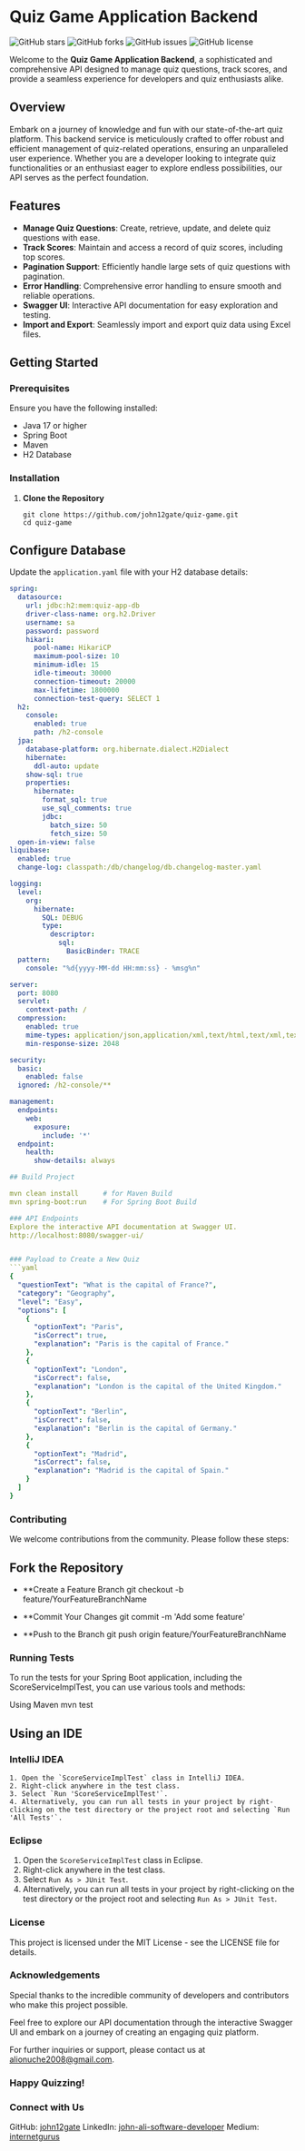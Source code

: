 # Quiz Game Application Backend

![GitHub stars](https://img.shields.io/github/stars/john12gate/quiz-game)
![GitHub forks](https://img.shields.io/github/forks/john12gate/quiz-game)
![GitHub issues](https://img.shields.io/github/issues/john12gate/quiz-game)
![GitHub license](https://img.shields.io/github/license/john12gate/quiz-game)


Welcome to the **Quiz Game Application Backend**, a sophisticated and comprehensive API designed to manage quiz questions, track scores, and provide a seamless experience for developers and quiz enthusiasts alike.

## Overview

Embark on a journey of knowledge and fun with our state-of-the-art quiz platform. This backend service is meticulously crafted to offer robust and efficient management of quiz-related operations, ensuring an unparalleled user experience. Whether you are a developer looking to integrate quiz functionalities or an enthusiast eager to explore endless possibilities, our API serves as the perfect foundation.

## Features

- **Manage Quiz Questions**: Create, retrieve, update, and delete quiz questions with ease.
- **Track Scores**: Maintain and access a record of quiz scores, including top scores.
- **Pagination Support**: Efficiently handle large sets of quiz questions with pagination.
- **Error Handling**: Comprehensive error handling to ensure smooth and reliable operations.
- **Swagger UI**: Interactive API documentation for easy exploration and testing.
- **Import and Export**: Seamlessly import and export quiz data using Excel files.

## Getting Started

### Prerequisites

Ensure you have the following installed:

- Java 17 or higher
- Spring Boot
- Maven
- H2 Database

### Installation

1. **Clone the Repository**
   ```
   git clone https://github.com/john12gate/quiz-game.git
   cd quiz-game
   
## Configure Database

Update the `application.yaml` file with your H2 database details:

```yaml
spring:
  datasource:
    url: jdbc:h2:mem:quiz-app-db
    driver-class-name: org.h2.Driver
    username: sa
    password: password
    hikari:
      pool-name: HikariCP
      maximum-pool-size: 10
      minimum-idle: 15
      idle-timeout: 30000
      connection-timeout: 20000
      max-lifetime: 1800000
      connection-test-query: SELECT 1
  h2:
    console:
      enabled: true
      path: /h2-console
  jpa:
    database-platform: org.hibernate.dialect.H2Dialect
    hibernate:
      ddl-auto: update
    show-sql: true
    properties:
      hibernate:
        format_sql: true
        use_sql_comments: true
        jdbc:
          batch_size: 50
          fetch_size: 50
  open-in-view: false
liquibase:
  enabled: true
  change-log: classpath:/db/changelog/db.changelog-master.yaml

logging:
  level:
    org:
      hibernate:
        SQL: DEBUG
        type:
          descriptor:
            sql:
              BasicBinder: TRACE
  pattern:
    console: "%d{yyyy-MM-dd HH:mm:ss} - %msg%n"

server:
  port: 8080
  servlet:
    context-path: /
  compression:
    enabled: true
    mime-types: application/json,application/xml,text/html,text/xml,text/plain
    min-response-size: 2048

security:
  basic:
    enabled: false
  ignored: /h2-console/**

management:
  endpoints:
    web:
      exposure:
        include: '*'
  endpoint:
    health:
      show-details: always

## Build Project

mvn clean install      # for Maven Build
mvn spring-boot:run    # For Spring Boot Build

### API Endpoints
Explore the interactive API documentation at Swagger UI.
http://localhost:8080/swagger-ui/


### Payload to Create a New Quiz
```yaml
{
  "questionText": "What is the capital of France?",
  "category": "Geography",
  "level": "Easy",
  "options": [
    {
      "optionText": "Paris",
      "isCorrect": true,
      "explanation": "Paris is the capital of France."
    },
    {
      "optionText": "London",
      "isCorrect": false,
      "explanation": "London is the capital of the United Kingdom."
    },
    {
      "optionText": "Berlin",
      "isCorrect": false,
      "explanation": "Berlin is the capital of Germany."
    },
    {
      "optionText": "Madrid",
      "isCorrect": false,
      "explanation": "Madrid is the capital of Spain."
    }
  ]
}
```
### Contributing
We welcome contributions from the community. Please follow these steps:

## Fork the Repository

- **Create a Feature Branch
git checkout -b feature/YourFeatureBranchName

- **Commit Your Changes
git commit -m 'Add some feature'

- **Push to the Branch
git push origin feature/YourFeatureBranchName


### Running Tests
To run the tests for your Spring Boot application, including the ScoreServiceImplTest, you can use various tools and methods:

Using Maven
mvn test

## Using an IDE

### IntelliJ IDEA

```console
1. Open the `ScoreServiceImplTest` class in IntelliJ IDEA.
2. Right-click anywhere in the test class.
3. Select `Run 'ScoreServiceImplTest'`.
4. Alternatively, you can run all tests in your project by right-clicking on the test directory or the project root and selecting `Run 'All Tests'`.
```

### Eclipse
1. Open the `ScoreServiceImplTest` class in Eclipse.
2. Right-click anywhere in the test class.
3. Select `Run As > JUnit Test`.
4. Alternatively, you can run all tests in your project by right-clicking on the test directory or the project root and selecting `Run As > JUnit Test`.


### License
This project is licensed under the MIT License - see the LICENSE file for details.

### Acknowledgements
Special thanks to the incredible community of developers and contributors who make this project possible.

Feel free to explore our API documentation through the interactive Swagger UI and embark on a journey of creating an engaging quiz platform.

For further inquiries or support, please contact us at alionuche2008@gmail.com.

### Happy Quizzing!

### Connect with Us
GitHub: [john12gate](https://github.com/john12gate)
LinkedIn: [john-ali-software-developer](https://www.linkedin.com/in/john-ali-software-developer/)
Medium: [internetgurus](https://medium.com/@internetgurus)

